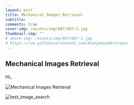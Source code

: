 ```yaml
---
layout: post
title: Mechanical Images Retrieval
subtitle: 
comments: true
cover-img: /assets/img/007/007-3.jpg
thumbnail-img: ""
# share-img: /assets/img/007/007-3.jpg
# https://raw.githubusercontent.com/AnonymousDestroyer
---
```


## Mechanical Images Retrieval



Hi，

![Mechanical Images Retrieval](https://raw.githubusercontent.com/AnonymousDestroyer/AnonymousDestroyer.github.io/master/assets/img/yujin_blog/Mechanical%20Images%20Retrieval.png)

![test_image_search](https://raw.githubusercontent.com/AnonymousDestroyer\AnonymousDestroyer.github.io\assets\img\yujin_blog\test_image_search.gif)